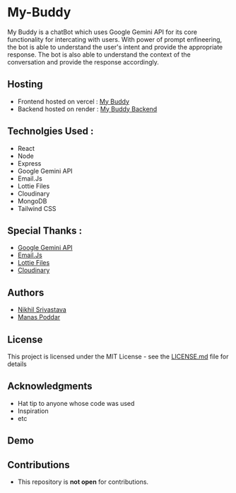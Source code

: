 # My-Buddy

My Buddy is a chatBot which uses Google Gemini API for its core functionality for intercating with users. With power of prompt enfineering, the bot is able to understand the user's intent and provide the appropriate response. The bot is also able to understand the context of the conversation and provide the response accordingly.

## Hosting 

- Frontend hosted on vercel : [My Buddy](https://my-buddy.vercel.app/)
- Backend hosted on render : [My Buddy Backend](https://my-buddy-backend.onrender.com/)


## Technolgies Used :

- React
- Node
- Express
- Google Gemini API
- Email.Js
- Lottie Files
- Cloudinary
- MongoDB
- Tailwind CSS

## Special Thanks :

- [Google Gemini API](https://cloud.google.com/gemini)
- [Email.Js](https://www.emailjs.com/)
- [Lottie Files](https://lottiefiles.com/)
- [Cloudinary](https://cloudinary.com/)

## Authors 

- [Nikhil Srivastava](https://github.com/nikhilsrv)
- [Manas Poddar](https;//github.com/scienmanas)


## License

This project is licensed under the MIT License - see the [LICENSE.md](LICENSE.md) file for details


## Acknowledgments

- Hat tip to anyone whose code was used
- Inspiration
- etc

## Demo  


## Contributions 

- This repository is **not open** for contributions.

